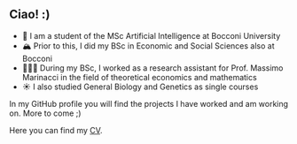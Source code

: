 ## Ciao! :)

- 🌊 I am a student of the MSc Artificial Intelligence at Bocconi University
- 🏔️ Prior to this, I did my BSc in Economic and Social Sciences also at Bocconi
- 🏄🏼‍♀️ During my BSc, I worked as a research assistant for Prof. Massimo Marinacci in the field of theoretical economics and mathematics
- ☀️ I also studied General Biology and Genetics as single courses

In my GitHub profile you will find the projects I have worked and am working on. More to come ;)

Here you can find my [CV](https://matildedol.github.io/files/cv.pdf).  
